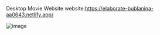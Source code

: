 
Desktop Movie Website
website:https://elaborate-bublanina-aa0643.netlify.app/


![image](https://github.com/user-attachments/assets/c921817e-544f-49c5-acfa-d3ca3add9e36)



 

